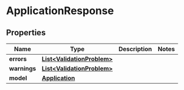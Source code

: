 

# ApplicationResponse


## Properties

Name | Type | Description | Notes
------------ | ------------- | ------------- | -------------
**errors** | [**List&lt;ValidationProblem&gt;**](ValidationProblem.md) |  | 
**warnings** | [**List&lt;ValidationProblem&gt;**](ValidationProblem.md) |  | 
**model** | [**Application**](Application.md) |  | 



